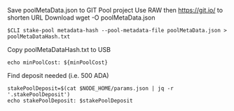 Save poolMetaData.json to GIT Pool project 
Use RAW then https://git.io/ to shorten URL
Download
wget -O poolMetaData.json <your git.io link>

 ```
$CLI stake-pool metadata-hash --pool-metadata-file poolMetaData.json > poolMetaDataHash.txt
```
Copy poolMetaDataHash.txt to USB

```minPoolCost=$(cat params.json | jq -r .minPoolCost)
echo minPoolCost: ${minPoolCost}
```
Find deposit needed (i.e. 500 ADA)

```
stakePoolDeposit=$(cat $NODE_HOME/params.json | jq -r '.stakePoolDeposit')
echo stakePoolDeposit: $stakePoolDeposit
```
